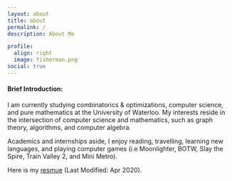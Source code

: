 ```yaml
---
layout: about
title: about
permalink: /
description: About Me

profile:
  align: right
  image: fisherman.png
social: true
---
```

#### Brief Introduction:
I am currently studying combinatorics & optimizations, computer science, and pure mathematics at the University of Waterloo. My interests reside in the intersection of computer science and mathematics, such as graph theory, algorithms, and computer algebra.

Academics and internships aside, I enjoy reading, travelling, learning new languages, and playing computer games (i.e Moonlighter, BOTW, Slay the Spire, Train Valley 2, and Mini Metro).

Here is my [resmue](https://raw.githubusercontent.com/lazypanda10117/resume/master/resume.pdf) (Last Modified: Apr 2020).